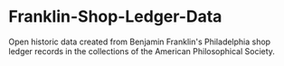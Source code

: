 # Franklin-Shop-Ledger-Data
Open historic data created from Benjamin Franklin's Philadelphia shop ledger records in the collections of the American Philosophical Society.
